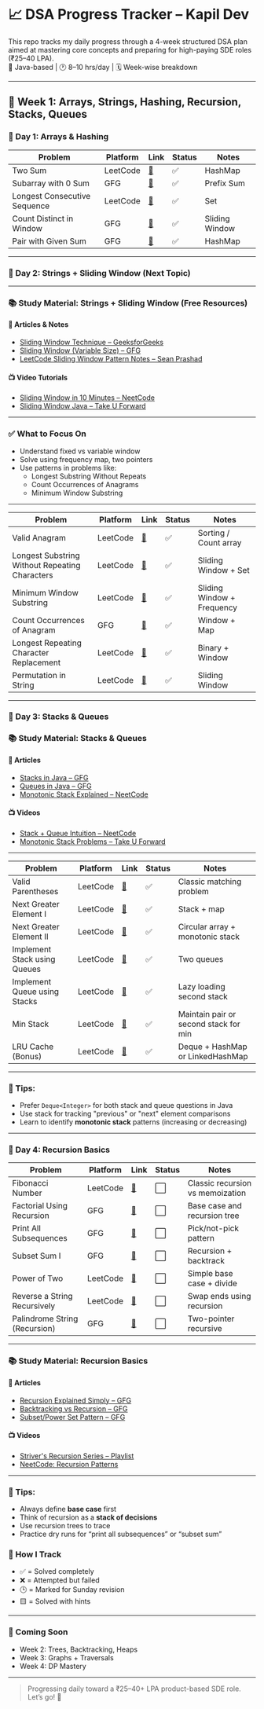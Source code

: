 # 📈 DSA Progress Tracker – Kapil Dev

This repo tracks my daily progress through a 4-week structured DSA plan aimed at mastering core concepts and preparing for high-paying SDE roles (₹25–40 LPA).  
🧠 Java-based | 🕐 8–10 hrs/day | 🗓️ Week-wise breakdown

---

## 📝 Week 1: Arrays, Strings, Hashing, Recursion, Stacks, Queues

### 🔢 Day 1: Arrays & Hashing

| Problem | Platform | Link | Status | Notes |
|---------|----------|------|--------|-------|
| Two Sum | LeetCode | [🔗](https://leetcode.com/problems/two-sum/) | ✅ | HashMap |
| Subarray with 0 Sum | GFG | [🔗](https://www.geeksforgeeks.org/find-if-there-is-a-subarray-with-0-sum/) | ✅ | Prefix Sum |
| Longest Consecutive Sequence | LeetCode | [🔗](https://leetcode.com/problems/longest-consecutive-sequence/) | ✅ | Set |
| Count Distinct in Window | GFG | [🔗](https://practice.geeksforgeeks.org/problems/count-distinct-elements-in-every-window/1) | ✅ | Sliding Window |
| Pair with Given Sum | GFG | [🔗](https://practice.geeksforgeeks.org/problems/key-pair5616/1) | ✅ | HashMap |


---

### 🧵 Day 2: Strings + Sliding Window (Next Topic)

---

### 📚 Study Material: Strings + Sliding Window (Free Resources)

#### 📘 Articles & Notes
- [Sliding Window Technique – GeeksforGeeks](https://www.geeksforgeeks.org/window-sliding-technique/)
- [Sliding Window (Variable Size) – GFG](https://www.geeksforgeeks.org/sliding-window-technique-set-2-variable-size-window/)
- [LeetCode Sliding Window Pattern Notes – Sean Prashad](https://seanprashad.com/leetcode-patterns/#sliding-window)

#### 📺 Video Tutorials
- [Sliding Window in 10 Minutes – NeetCode](https://www.youtube.com/watch?v=8DEfhzYdG6c)
- [Sliding Window Java – Take U Forward](https://www.youtube.com/watch?v=zoJB2UWhz3I)

---

### ✅ What to Focus On
- Understand fixed vs variable window
- Solve using frequency map, two pointers
- Use patterns in problems like:
  - Longest Substring Without Repeats
  - Count Occurrences of Anagrams
  - Minimum Window Substring

---



| Problem | Platform | Link | Status | Notes |
|---------|----------|------|--------|-------|
| Valid Anagram | LeetCode | [🔗](https://leetcode.com/problems/valid-anagram/) | ✅ | Sorting / Count array |
| Longest Substring Without Repeating Characters | LeetCode | [🔗](https://leetcode.com/problems/longest-substring-without-repeating-characters/) | ✅ | Sliding Window + Set |
| Minimum Window Substring | LeetCode | [🔗](https://leetcode.com/problems/minimum-window-substring/) | ✅ | Sliding Window + Frequency |
| Count Occurrences of Anagram | GFG | [🔗](https://practice.geeksforgeeks.org/problems/count-occurences-of-anagrams/0) | ✅ | Window + Map |
| Longest Repeating Character Replacement | LeetCode | [🔗](https://leetcode.com/problems/longest-repeating-character-replacement/) | ✅ | Binary + Window |
| Permutation in String | LeetCode | [🔗](https://leetcode.com/problems/permutation-in-string/) | ✅ | Sliding Window |

---

### 🧱 Day 3: Stacks & Queues


### 📚 Study Material: Stacks & Queues

#### 📘 Articles
- [Stacks in Java – GFG](https://www.geeksforgeeks.org/stack-data-structure/)
- [Queues in Java – GFG](https://www.geeksforgeeks.org/queue-data-structure/)
- [Monotonic Stack Explained – NeetCode](https://neetcode.io/roadmap)

#### 📺 Videos
- [Stack + Queue Intuition – NeetCode](https://www.youtube.com/watch?v=wgFPrzTjm7s)
- [Monotonic Stack Problems – Take U Forward](https://www.youtube.com/watch?v=Du881K7Jtk8)

---

| Problem | Platform | Link | Status | Notes |
|---------|----------|------|--------|-------|
| Valid Parentheses | LeetCode | [🔗](https://leetcode.com/problems/valid-parentheses/) | ✅ | Classic matching problem |
| Next Greater Element I | LeetCode | [🔗](https://leetcode.com/problems/next-greater-element-i/) | ✅ | Stack + map |
| Next Greater Element II | LeetCode | [🔗](https://leetcode.com/problems/next-greater-element-ii/) | ✅ | Circular array + monotonic stack |
| Implement Stack using Queues | LeetCode | [🔗](https://leetcode.com/problems/implement-stack-using-queues/) | ✅ | Two queues |
| Implement Queue using Stacks | LeetCode | [🔗](https://leetcode.com/problems/implement-queue-using-stacks/) | ✅ | Lazy loading second stack |
| Min Stack | LeetCode | [🔗](https://leetcode.com/problems/min-stack/) | ✅ | Maintain pair or second stack for min |
| LRU Cache (Bonus) | LeetCode | [🔗](https://leetcode.com/problems/lru-cache/) | ✅ | Deque + HashMap or LinkedHashMap |

---

### 🧠 Tips:
- Prefer `Deque<Integer>` for both stack and queue questions in Java
- Use stack for tracking "previous" or "next" element comparisons
- Learn to identify **monotonic stack** patterns (increasing or decreasing)

---

### 🔁 Day 4: Recursion Basics

| Problem | Platform | Link | Status | Notes |
|---------|----------|------|--------|-------|
| Fibonacci Number | LeetCode | [🔗](https://leetcode.com/problems/fibonacci-number/) | ⬜ | Classic recursion vs memoization |
| Factorial Using Recursion | GFG | [🔗](https://www.geeksforgeeks.org/program-for-factorial-of-a-number/) | ⬜ | Base case and recursion tree |
| Print All Subsequences | GFG | [🔗](https://www.geeksforgeeks.org/print-subsequences-string/) | ⬜ | Pick/not-pick pattern |
| Subset Sum I | GFG | [🔗](https://practice.geeksforgeeks.org/problems/subset-sums2234/1) | ⬜ | Recursion + backtrack |
| Power of Two | LeetCode | [🔗](https://leetcode.com/problems/power-of-two/) | ⬜ | Simple base case + divide |
| Reverse a String Recursively | LeetCode | [🔗](https://leetcode.com/problems/reverse-string/) | ⬜ | Swap ends using recursion |
| Palindrome String (Recursion) | GFG | [🔗](https://www.geeksforgeeks.org/check-string-palindrome-not-using-recursion/) | ⬜ | Two-pointer recursive |

---

### 📚 Study Material: Recursion Basics

#### 📘 Articles
- [Recursion Explained Simply – GFG](https://www.geeksforgeeks.org/recursion/)
- [Backtracking vs Recursion – GFG](https://www.geeksforgeeks.org/recursion-vs-backtracking/)
- [Subset/Power Set Pattern – GFG](https://www.geeksforgeeks.org/finding-all-subsets-of-a-given-set-in-java/)

#### 📺 Videos
- [Striver's Recursion Series – Playlist](https://www.youtube.com/playlist?list=PLgUwDviBIf0qYbL4TBaEWgb-ljVdhkM7R)
- [NeetCode: Recursion Patterns](https://www.youtube.com/watch?v=NgZx8JzA3aQ)

---

### 🧠 Tips:
- Always define **base case** first
- Think of recursion as a **stack of decisions**
- Use recursion trees to trace
- Practice dry runs for “print all subsequences” or “subset sum”


### 🧠 How I Track

- ✅ = Solved completely
- ❌ = Attempted but failed
- 🕒 = Marked for Sunday revision
- 🟨 = Solved with hints

---

### 📅 Coming Soon

- Week 2: Trees, Backtracking, Heaps
- Week 3: Graphs + Traversals
- Week 4: DP Mastery

---

> Progressing daily toward a ₹25–40+ LPA product-based SDE role. Let’s go! 🚀
